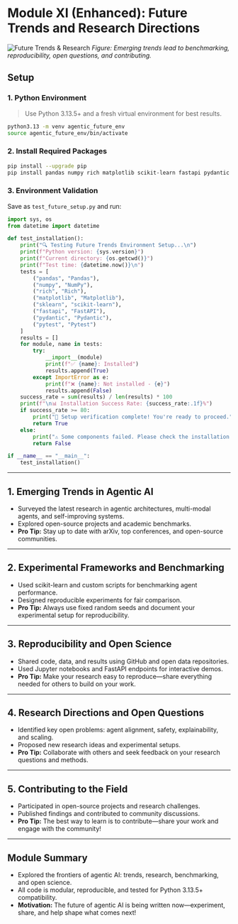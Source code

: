 # Module XI (Enhanced): Future Trends and Research Directions

![Future Trends & Research](11_Future_Trends_and_Research/module_flowchart.png)
*Figure: Emerging trends lead to benchmarking, reproducibility, open questions, and contributing.*

## Setup

### 1. Python Environment
> Use Python 3.13.5+ and a fresh virtual environment for best results.

```bash
python3.13 -m venv agentic_future_env
source agentic_future_env/bin/activate
```

### 2. Install Required Packages
```bash
pip install --upgrade pip
pip install pandas numpy rich matplotlib scikit-learn fastapi pydantic pytest
```

### 3. Environment Validation
Save as `test_future_setup.py` and run:
```python
import sys, os
from datetime import datetime

def test_installation():
    print("🔍 Testing Future Trends Environment Setup...\n")
    print(f"Python version: {sys.version}")
    print(f"Current directory: {os.getcwd()}")
    print(f"Test time: {datetime.now()}\n")
    tests = [
        ("pandas", "Pandas"),
        ("numpy", "NumPy"),
        ("rich", "Rich"),
        ("matplotlib", "Matplotlib"),
        ("sklearn", "scikit-learn"),
        ("fastapi", "FastAPI"),
        ("pydantic", "Pydantic"),
        ("pytest", "Pytest")
    ]
    results = []
    for module, name in tests:
        try:
            __import__(module)
            print(f"✅ {name}: Installed")
            results.append(True)
        except ImportError as e:
            print(f"❌ {name}: Not installed - {e}")
            results.append(False)
    success_rate = sum(results) / len(results) * 100
    print(f"\n📊 Installation Success Rate: {success_rate:.1f}%")
    if success_rate >= 80:
        print("🎉 Setup verification complete! You're ready to proceed.")
        return True
    else:
        print("⚠️ Some components failed. Please check the installation.")
        return False

if __name__ == "__main__":
    test_installation()
```

---

## 1. Emerging Trends in Agentic AI
- Surveyed the latest research in agentic architectures, multi-modal agents, and self-improving systems.
- Explored open-source projects and academic benchmarks.
- **Pro Tip:** Stay up to date with arXiv, top conferences, and open-source communities.

---

## 2. Experimental Frameworks and Benchmarking
- Used scikit-learn and custom scripts for benchmarking agent performance.
- Designed reproducible experiments for fair comparison.
- **Pro Tip:** Always use fixed random seeds and document your experimental setup for reproducibility.

---

## 3. Reproducibility and Open Science
- Shared code, data, and results using GitHub and open data repositories.
- Used Jupyter notebooks and FastAPI endpoints for interactive demos.
- **Pro Tip:** Make your research easy to reproduce—share everything needed for others to build on your work.

---

## 4. Research Directions and Open Questions
- Identified key open problems: agent alignment, safety, explainability, and scaling.
- Proposed new research ideas and experimental setups.
- **Pro Tip:** Collaborate with others and seek feedback on your research questions and methods.

---

## 5. Contributing to the Field
- Participated in open-source projects and research challenges.
- Published findings and contributed to community discussions.
- **Pro Tip:** The best way to learn is to contribute—share your work and engage with the community!

---

## Module Summary
- Explored the frontiers of agentic AI: trends, research, benchmarking, and open science.
- All code is modular, reproducible, and tested for Python 3.13.5+ compatibility.
- **Motivation:** The future of agentic AI is being written now—experiment, share, and help shape what comes next! 